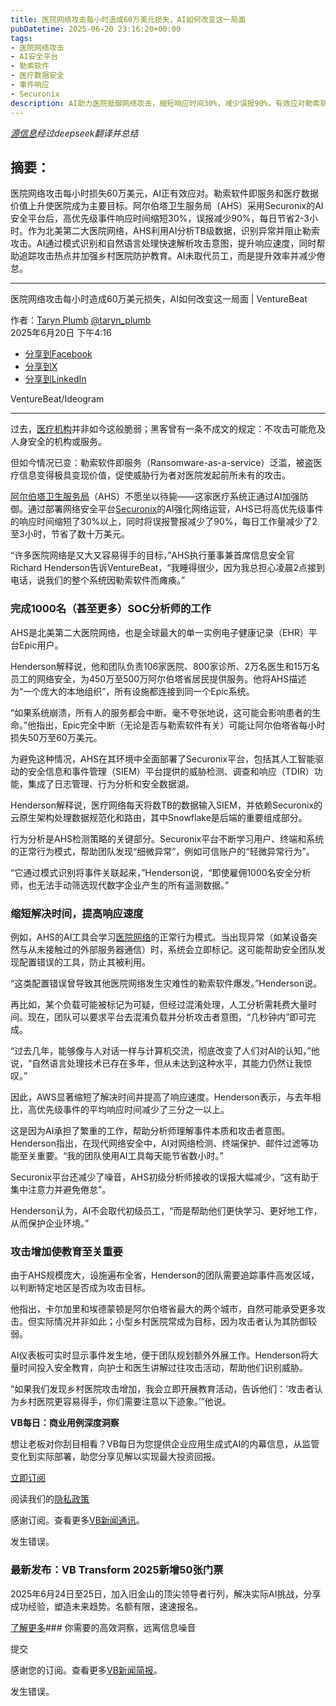```yaml
---
title: 医院网络攻击每小时造成60万美元损失，AI如何改变这一局面
pubDatetime: 2025-06-20 23:16:20+00:00
tags:
- 医院网络攻击
- AI安全平台
- 勒索软件
- 医疗数据安全
- 事件响应
- Securonix
description: AI助力医院抵御网络攻击，缩短响应时间30%，减少误报90%，有效应对勒索软件威胁并提升防护效率。
---
```


*[源信息](https://venturebeat.com/security/hospital-cyber-attacks-cost-600k-hour-heres-how-ai-is-changing-the-math/)经过deepseek翻译并总结*

## 摘要：

医院网络攻击每小时损失60万美元，AI正有效应对。勒索软件即服务和医疗数据价值上升使医院成为主要目标。阿尔伯塔卫生服务局（AHS）采用Securonix的AI安全平台后，高优先级事件响应时间缩短30%，误报减少90%，每日节省2-3小时。作为北美第二大医院网络，AHS利用AI分析TB级数据，识别异常并阻止勒索攻击。AI通过模式识别和自然语言处理快速解析攻击意图，提升响应速度，同时帮助追踪攻击热点并加强乡村医院防护教育。AI未取代员工，而是提升效率并减少倦怠。

---

医院网络攻击每小时造成60万美元损失，AI如何改变这一局面 | VentureBeat  

作者：[Taryn Plumb](https://venturebeat.com/author/taryn-plumb/ "Taryn Plumb的文章") [@taryn\_plumb](https://twitter.com/taryn_plumb)  
2025年6月20日 下午4:16  

* [分享到Facebook](//www.facebook.com/sharer/sharer.php?u=https%3A%2F%2Fventurebeat.com%2Fsecurity%2Fhospital-cyber-attacks-cost-600k-hour-heres-how-ai-is-changing-the-math%2F&t=医院网络攻击每小时造成60万美元损失，AI如何改变这一局面)  
* [分享到X](//twitter.com/intent/tweet?text=医院网络攻击每小时造成60万美元损失，AI如何改变这一局面&url=https%3A%2F%2Fventurebeat.com%2Fsecurity%2Fhospital-cyber-attacks-cost-600k-hour-heres-how-ai-is-changing-the-math%2F&via=VentureBeat&related=VentureBeat,GamesBeat)  
* [分享到LinkedIn](https://www.linkedin.com/cws/share?url=https%3A%2F%2Fventurebeat.com%2Fsecurity%2Fhospital-cyber-attacks-cost-600k-hour-heres-how-ai-is-changing-the-math%2F&token=&isFramed=true)  

VentureBeat/Ideogram  

---

过去，[医疗机构](https://venturebeat.com/ai/how-the-ottawa-hospital-uses-ai-ambient-voice-capture-to-reduce-physician-burnout-by-70-achieve-97-patient-satisfaction/)并非如今这般脆弱；黑客曾有一条不成文的规定：不攻击可能危及人身安全的机构或服务。  

但如今情况已变：勒索软件即服务（Ransomware-as-a-service）泛滥，被盗医疗信息变得极具变现价值，促使威胁行为者对医院发起前所未有的攻击。  

[阿尔伯塔卫生服务局](https://www.albertahealthservices.ca/)（AHS）不愿坐以待毙——这家医疗系统正通过AI加强防御。通过部署网络安全平台[Securonix](https://www.securonix.com/)的AI强化网络运营，AHS已将高优先级事件的响应时间缩短了30%以上，同时将误报警报减少了90%，每日工作量减少了2至3小时，节省了数十万美元。  

“许多医院网络是又大又容易得手的目标，”AHS执行董事兼首席信息安全官Richard Henderson告诉VentureBeat，“我睡得很少，因为我总担心凌晨2点接到电话，说我们的整个系统因勒索软件而瘫痪。”  

### 完成1000名（甚至更多）SOC分析师的工作  

AHS是北美第二大医院网络，也是全球最大的单一实例电子健康记录（EHR）平台Epic用户。  

Henderson解释说，他和团队负责106家医院、800家诊所、2万名医生和15万名员工的网络安全，为450万至500万阿尔伯塔省居民提供服务。他将AHS描述为“一个庞大的本地组织”，所有设施都连接到同一个Epic系统。  

“如果系统崩溃，所有人的服务都会中断。毫不夸张地说，这可能会影响患者的生命。”他指出，Epic完全中断（无论是否与勒索软件有关）可能让阿尔伯塔省每小时损失50万至60万美元。  

为避免这种情况，AHS在其环境中全面部署了Securonix平台，包括其人工智能驱动的安全信息和事件管理（SIEM）平台提供的威胁检测、调查和响应（TDIR）功能，集成了日志管理、行为分析和安全数据湖。  

Henderson解释说，医疗网络每天将数TB的数据输入SIEM，并依赖Securonix的云原生架构处理数据规范化和路由，其中Snowflake是后端的重要组成部分。  

行为分析是AHS检测策略的关键部分。Securonix平台不断学习用户、终端和系统的正常行为模式，帮助团队发现“细微异常”，例如可信账户的“轻微异常行为”。  

“它通过模式识别将事件关联起来，”Henderson说，“即使雇佣1000名安全分析师，也无法手动筛选现代数字企业产生的所有遥测数据。”  

### 缩短解决时间，提高响应速度  

例如，AHS的AI工具会学习[医院网络](https://venturebeat.com/ai/just-add-humans-oxford-medical-study-underscores-the-missing-link-in-chatbot-testing/)的正常行为模式。当出现异常（如某设备突然与从未接触过的外部服务器通信）时，系统会立即标记。这可能帮助安全团队发现配置错误的工具，防止其被利用。  

“这类配置错误曾导致其他医院网络发生灾难性的勒索软件爆发。”Henderson说。  

再比如，某个负载可能被标记为可疑，但经过混淆处理，人工分析需耗费大量时间。现在，团队可以要求平台去混淆负载并分析攻击者意图，“几秒钟内”即可完成。  

“过去几年，能够像与人对话一样与计算机交流，彻底改变了人们对AI的认知，”他说，“自然语言处理技术已存在多年，但从未达到这种水平，其能力仍然让我惊叹。”  

因此，AWS显著缩短了解决时间并提高了响应速度。Henderson表示，与去年相比，高优先级事件的平均响应时间减少了三分之一以上。  

这是因为AI承担了繁重的工作，帮助分析师理解事件本质和攻击者意图。Henderson指出，在现代网络安全中，AI对网络检测、终端保护、邮件过滤等功能至关重要。“我的团队使用AI工具每天能节省数小时。”  

Securonix平台还减少了噪音，AHS初级分析师接收的误报大幅减少，“这有助于集中注意力并避免倦怠”。  

Henderson认为，AI不会取代初级员工，“而是帮助他们更快学习、更好地工作，从而保护企业环境。”  

### 攻击增加使教育至关重要  

由于AHS规模庞大，设施遍布全省，Henderson的团队需要追踪事件高发区域，以判断特定地区是否成为攻击目标。  

他指出，卡尔加里和埃德蒙顿是阿尔伯塔省最大的两个城市，自然可能承受更多攻击。但实际情况并非如此；小型乡村医院常成为目标，因为攻击者认为其防御较弱。  

AI仪表板可实时显示事件发生地，便于团队规划额外外展工作。Henderson将大量时间投入安全教育，向护士和医生讲解过往攻击活动，帮助他们识别威胁。  

“如果我们发现乡村医院攻击增加，我会立即开展教育活动，告诉他们：‘攻击者认为乡村医院更容易得手，你们需要注意以下迹象。’”他说。  

**VB每日：商业用例深度洞察**  

想让老板对你刮目相看？VB每日为您提供企业应用生成式AI的内幕信息，从监管变化到实际部署，助您分享见解以实现最大投资回报。  

[立即订阅](/newsletters/)  

阅读我们的[隐私政策](/terms-of-service/)  

感谢订阅。查看更多[VB新闻通讯](/newsletters/)。  

发生错误。  

### 最新发布：VB Transform 2025新增50张门票  

2025年6月24日至25日，加入旧金山的顶尖领导者行列，解决实际AI挑战，分享成功经验，塑造未来趋势。名额有限，速速报名。  

[了解更多](https://www.vbtransform.com/)### 你需要的高效洞察，远离信息噪音

提交

感谢您的订阅。查看更多[VB新闻简报](/newsletters/)。

发生错误。